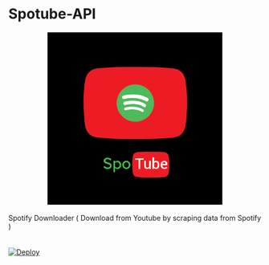# Spotube-API

<p align="center">
  <img src="https://github.com/DiyRex/Spotube-API/blob/main/Design/Untitled-1.png?raw=true" width="350" title="hover text">
</p>
Spotify Downloader ( Download from Youtube by scraping data from Spotify )
<br>
<br>
<br>
<a href="https://heroku.com/deploy?template=https://github.com/DiyRex/Spotube-API/tree/main">
  <img src="https://www.herokucdn.com/deploy/button.svg" alt="Deploy">
</a>
